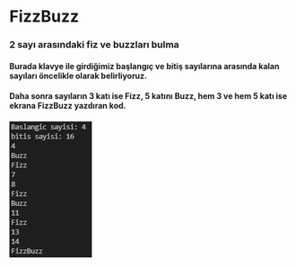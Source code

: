 # FizzBuzz

### 2 sayı arasındaki fiz  ve buzzları bulma 


#### Burada klavye ile girdiğimiz başlangıç ve bitiş sayılarına arasında kalan sayıları öncelikle olarak belirliyoruz.
#### Daha sonra sayıların 3 katı ise Fizz, 5 katını Buzz, hem 3 ve hem 5 katı ise ekrana FizzBuzz yazdıran kod.


#### ![Visual Studio Code](Ekran.PNG "Visual Studio Code")
